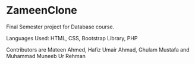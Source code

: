 # ZameenClone


Final Semester project for Database course.

Languages Used: HTML, CSS, Bootstrap Library, PHP

Contributors are Mateen Ahmed, Hafiz Umair Ahmad, Ghulam Mustafa and Muhammad Muneeb Ur Rehman


